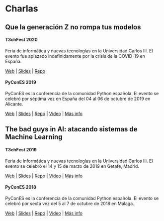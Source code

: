 # Charlas

## Que la generación Z no rompa tus modelos

#### T3chFest 2020

Feria de informática y nuevas tecnologías en la Universidad Carlos III. El evento fue aplazado indefinidamente por la crisis de la COVID-19 en España.

[Web](https://t3chfest.es/) | [Slides](https://docs.google.com/presentation/d/1upuzhZKCscnJ6QBeXupKkaGdtwsiqZfZFkajy5uN6nk/edit) | [Repo](https://github.com/aliciapj/xai-genz)

#### PyConES 2019

PyConES es la conferencia de la comunidad Python española. El evento se celebró por séptima vez en España del 04 al 06 de octubre de 2019 en Alicante.

[Web](https://2019.es.pycon.org/) | [Slides](https://docs.google.com/presentation/d/1pi-qKJ-G3GupdesGe8zgugPZ-0jUCbxv2-jQ1w45Pqo/edit?usp=sharing) | [Repo](https://github.com/aliciapj/xai-genz) | [Video](https://www.youtube.com/watch?v=Kq2pk99OD90&list=PLahUDl6AAwrg-8TJGzwz1BMT2W-wWIk1F&index=44) | [Más info](https://pycones19.sched.com/event/VdMa/que-la-generacion-z-no-rompa-tus-modelos?iframe=no)

## The bad guys in AI: atacando sistemas de Machine Learning

#### T3chFest 2019

Feria de informática y nuevas tecnologías en la Universidad Carlos III. El evento se celebró el 14 y 15 de marzo de 2019 en Getafe, Madrid.

[Web](https://t3chfest.es/2019) | [Slides](https://docs.google.com/presentation/d/1eFjOTUm5eCP7lK2oy6phP2veRtdbQx5K2tppTwTB384/edit?usp=sharing) | [Repo](https://github.com/aliciapj/adversarial-networks) | [Video](https://www.youtube.com/watch?v=d-8DdW7MTxQ&feature=youtu.be) | [Más info](https://t3chfest.es/2019/programa/the-bad-guys-atacando-sistemas-machine-learning/?lang=es)

#### PyConES 2018

PyConES es la conferencia de la comunidad Python española. El evento se celebró por sexta vez del 5 al 7 de octubre de 2018 en Málaga.

[Web](https://2018.es.pycon.org/) | [Slides](https://github.com/aliciapj/adversarial-networks/blob/master/slides/PyCon2018_The_bad_guys_in_AI.pdf) | [Repo](https://github.com/aliciapj/adversarial-networks) | [Video](https://www.youtube.com/watch?v=D2m9Ejx6S9k) | [Más info](https://2018.es.pycon.org/talk/the-bad-guys-in-ai-atacando-sistemas-de-machine-learning)
